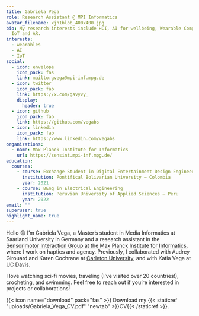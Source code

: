 ```yaml
---
title: Gabriela Vega
role: Research Assistant @ MPI Informatics
avatar_filename: xjh1blob_400x400.jpg
bio: My research interests include HCI, AI for wellbeing, Wearable Computing,
  IoT and AR.
interests:
  - wearables
  - AI
  - IoT
social:
  - icon: envelope
    icon_pack: fas
    link: mailto:gvega@mpi-inf.mpg.de
  - icon: twitter
    icon_pack: fab
    link: https://x.com/gavyvy_
    display:
      header: true
  - icon: github
    icon_pack: fab
    link: https://github.com/vegabs
  - icon: linkedin
    icon_pack: fab
    link: https://www.linkedin.com/vegabs
organizations:
  - name: Max Planck Institute for Informatics
    url: https://sensint.mpi-inf.mpg.de/
education:
  courses:
    - course: Exchange Student in Digital Entertainment Design Engineering
      institution: Pontifical Bolivarian University – Colombia
      year: 2021
    - course: BEng in Electrical Engineering
      institution: Peruvian University of Applied Sciences – Peru
      year: 2022
email: ""
superuser: true
highlight_name: true
---
```

Hello 😊 I’m Gabriela Vega, a Master’s student in Media Informatics at Saarland University in Germany and a research assistant in the [Sensorimotor Interaction Group at the Max Planck Institute for Informatics](https://sensint.mpi-inf.mpg.de/), where I work on haptics and agency. Previously, I collaborated with Audrey Girouard and Karen Cochrane at [Carleton University](https://cil.csit.carleton.ca/), and with Katia Vega at [UC Davis](https://iolab.ucdavis.edu/).

I love watching sci-fi movies, traveling (I’ve visited over 20 countries!), crocheting, and swimming. Feel free to reach out if you’re interested in projects or collaborations!

{{< icon name="download" pack="fas" >}} Download my {{< staticref "uploads/Gabriela_Vega_CV.pdf" "newtab" >}}CV{{< /staticref >}}.